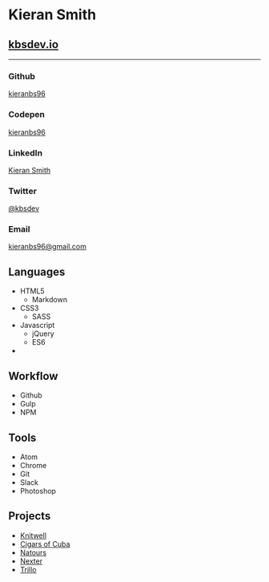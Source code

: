 # Kieran Smith
## [kbsdev.io](http://kbsdev.io)

---

### Github
[kieranbs96](https://github.com/kieranbs96)

### Codepen
[kieranbs96](https://codepen.io/kieranbs96/)

### LinkedIn
[Kieran Smith](https://www.linkedin.com/in/KIERANBS96/)

### Twitter
[@kbsdev](http://twitter.com/kbsdev)

### Email
[kieranbs96@gmail.com](mailto:kieranbs96@gmail.com)


## Languages
+   HTML5
    +   Markdown
+   CSS3
    +   SASS
+   Javascript
    +   jQuery
    +   ES6
+

## Workflow
+   Github
+   Gulp
+   NPM

## Tools
+   Atom
+   Chrome
+   Git
+   Slack
+   Photoshop

## Projects
+   [Knitwell](https://knitwell.co.uk)
+   [Cigars of Cuba](http://cigarsofcuba.co.uk)
+   [Natours](http://kbsdev.io/projects/Natours/)
+   [Nexter](http://kbsdev.io/projects/Nexter/)
+   [Trillo](http://kbsdev.io/projects/Trillo/)

